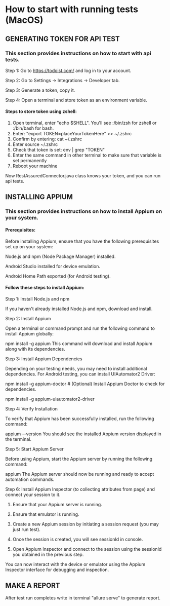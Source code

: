 # How to start with running tests (MacOS)
## GENERATING TOKEN FOR API TEST
### This section provides instructions on how to start with api tests.

Step 1: Go to https://todoist.com/ and log in to your account.

Step 2: Go to Settings -> Integrations -> Developer tab.

Step 3: Generate a token, copy it.

Step 4: Open a terminal and store token as an environment variable.
#### Steps to store token using zshell:
1. Open terminal, enter "echo $SHELL". You'll see :/bin/zsh for zshell or :/bin/bash for bash.
2. Enter: "export TOKEN=placeYourTokenHere" >> ~/.zshrc
3. Confirm by entering: cat ~/.zshrc
4. Enter source ~/.zshrc
5. Check that token is set: env | grep "TOKEN"
6. Enter the same command in other terminal to make sure that variable is set permanently
7. Reboot your machine

Now RestAssuredConnector.java class knows your token, and you can run api tests.

## INSTALLING APPIUM

### This section provides instructions on how to install Appium on your system.

#### Prerequisites:

Before installing Appium, ensure that you have the following prerequisites set up on your system:

Node.js and npm (Node Package Manager) installed.

Android Studio installed for device emulation.

Android Home Path exported (for Android testing).

#### Follow these steps to install Appium:

Step 1: Install Node.js and npm

If you haven't already installed Node.js and npm, download and install.

Step 2: Install Appium

Open a terminal or command prompt and run the following command to install Appium globally:

npm install -g appium
This command will download and install Appium along with its dependencies.

Step 3: Install Appium Dependencies

Depending on your testing needs, you may need to install additional dependencies. For Android testing, you can install UIAutomator2 Driver:

npm install -g appium-doctor   # (Optional) Install Appium Doctor to check for dependencies.

npm install -g appium-uiautomator2-driver

Step 4: Verify Installation

To verify that Appium has been successfully installed, run the following command:

appium --version
You should see the installed Appium version displayed in the terminal.

Step 5: Start Appium Server

Before using Appium, start the Appium server by running the following command:

appium
The Appium server should now be running and ready to accept automation commands.

Step 6:
Install Appium Inspector (to collecting attributes from page) and connect your session to it.
1. Ensure that your Appium server is running.

2. Ensure that emulator is running.

3. Create a new Appium session by initiating a session request (you may just run test).

4. Once the session is created, you will see sessionId in console.

5. Open Appium Inspector and connect to the session using the sessionId you obtained in the previous step.

You can now interact with the device or emulator using the Appium Inspector interface for debugging and inspection.

## MAKE A REPORT

After test run completes write in terminal "allure serve" to generate report.